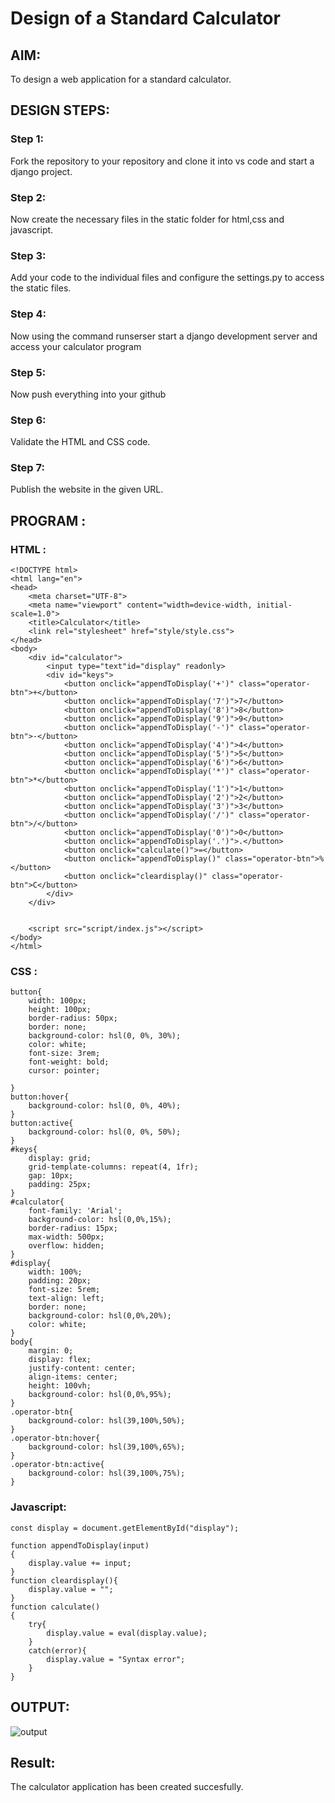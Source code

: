 # Design of a Standard Calculator

## AIM:

To design a web application for a standard calculator.

## DESIGN STEPS:

### Step 1:
Fork the repository to your repository and clone it into vs code and start a django project.

### Step 2:
Now create the necessary files in the static folder for html,css and javascript.

### Step 3:
Add your code to the individual files and configure the settings.py to access the static files.

### Step 4:
Now using the command runserser start a django development server and access your calculator program


### Step 5:
Now push everything into your github

### Step 6:
Validate the HTML and CSS code.

### Step 7:
Publish the website in the given URL.

## PROGRAM :
### HTML : 
```
<!DOCTYPE html>
<html lang="en">
<head>
    <meta charset="UTF-8">
    <meta name="viewport" content="width=device-width, initial-scale=1.0">
    <title>Calculator</title>
    <link rel="stylesheet" href="style/style.css">
</head>
<body>
    <div id="calculator">
        <input type="text"id="display" readonly>
        <div id="keys">
            <button onclick="appendToDisplay('+')" class="operator-btn">+</button>
            <button onclick="appendToDisplay('7')">7</button>
            <button onclick="appendToDisplay('8')">8</button>
            <button onclick="appendToDisplay('9')">9</button>
            <button onclick="appendToDisplay('-')" class="operator-btn">-</button>
            <button onclick="appendToDisplay('4')">4</button>
            <button onclick="appendToDisplay('5')">5</button>
            <button onclick="appendToDisplay('6')">6</button>
            <button onclick="appendToDisplay('*')" class="operator-btn">*</button>
            <button onclick="appendToDisplay('1')">1</button>
            <button onclick="appendToDisplay('2')">2</button>
            <button onclick="appendToDisplay('3')">3</button>
            <button onclick="appendToDisplay('/')" class="operator-btn">/</button>
            <button onclick="appendToDisplay('0')">0</button>
            <button onclick="appendToDisplay('.')">.</button>
            <button onclick="calculate()">=</button>
            <button onclick="appendToDisplay()" class="operator-btn">%</button>
            <button onclick="cleardisplay()" class="operator-btn">C</button>
        </div>
    </div>


    <script src="script/index.js"></script>
</body>
</html>

```

### CSS :
```
button{
    width: 100px;
    height: 100px;
    border-radius: 50px;
    border: none;
    background-color: hsl(0, 0%, 30%);
    color: white;
    font-size: 3rem;
    font-weight: bold;
    cursor: pointer;

}
button:hover{
    background-color: hsl(0, 0%, 40%);
}
button:active{
    background-color: hsl(0, 0%, 50%);
}
#keys{
    display: grid;
    grid-template-columns: repeat(4, 1fr);
    gap: 10px;
    padding: 25px;
}
#calculator{
    font-family: 'Arial';
    background-color: hsl(0,0%,15%);
    border-radius: 15px;
    max-width: 500px;
    overflow: hidden;
}
#display{
    width: 100%;
    padding: 20px;
    font-size: 5rem;
    text-align: left;
    border: none;
    background-color: hsl(0,0%,20%);
    color: white;
}
body{
    margin: 0;
    display: flex;
    justify-content: center;
    align-items: center;
    height: 100vh;
    background-color: hsl(0,0%,95%);
}
.operator-btn{
    background-color: hsl(39,100%,50%);
}
.operator-btn:hover{
    background-color: hsl(39,100%,65%);
}
.operator-btn:active{
    background-color: hsl(39,100%,75%);
}
```
### Javascript:
```
const display = document.getElementById("display");

function appendToDisplay(input)
{
    display.value += input;
}
function cleardisplay(){
    display.value = "";
}
function calculate()
{
    try{
        display.value = eval(display.value);
    }
    catch(error){
        display.value = "Syntax error";
    }
}

```

## OUTPUT:

![output](https://github.com/SUBBIAH1904/standard-calculator/assets/147473604/1ef19b36-7e0a-41e2-9e30-4d97eab2360e)

## Result:
The calculator application has been created succesfully.
